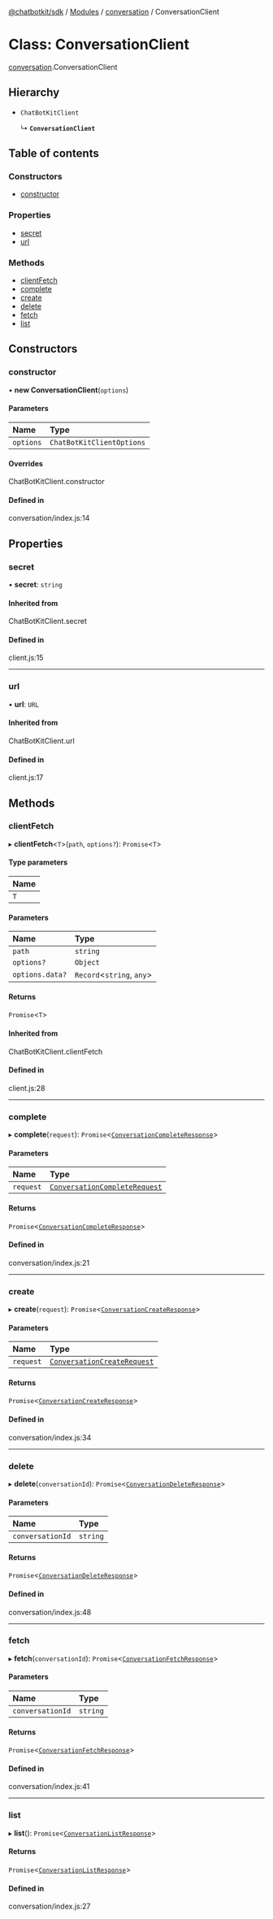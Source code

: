 [@chatbotkit/sdk](../README.md) / [Modules](../modules.md) / [conversation](../modules/conversation.md) / ConversationClient

# Class: ConversationClient

[conversation](../modules/conversation.md).ConversationClient

## Hierarchy

- `ChatBotKitClient`

  ↳ **`ConversationClient`**

## Table of contents

### Constructors

- [constructor](conversation.ConversationClient.md#constructor)

### Properties

- [secret](conversation.ConversationClient.md#secret)
- [url](conversation.ConversationClient.md#url)

### Methods

- [clientFetch](conversation.ConversationClient.md#clientfetch)
- [complete](conversation.ConversationClient.md#complete)
- [create](conversation.ConversationClient.md#create)
- [delete](conversation.ConversationClient.md#delete)
- [fetch](conversation.ConversationClient.md#fetch)
- [list](conversation.ConversationClient.md#list)

## Constructors

### constructor

• **new ConversationClient**(`options`)

#### Parameters

| Name | Type |
| :------ | :------ |
| `options` | `ChatBotKitClientOptions` |

#### Overrides

ChatBotKitClient.constructor

#### Defined in

conversation/index.js:14

## Properties

### secret

• **secret**: `string`

#### Inherited from

ChatBotKitClient.secret

#### Defined in

client.js:15

___

### url

• **url**: `URL`

#### Inherited from

ChatBotKitClient.url

#### Defined in

client.js:17

## Methods

### clientFetch

▸ **clientFetch**<`T`\>(`path`, `options?`): `Promise`<`T`\>

#### Type parameters

| Name |
| :------ |
| `T` |

#### Parameters

| Name | Type |
| :------ | :------ |
| `path` | `string` |
| `options?` | `Object` |
| `options.data?` | `Record`<`string`, `any`\> |

#### Returns

`Promise`<`T`\>

#### Inherited from

ChatBotKitClient.clientFetch

#### Defined in

client.js:28

___

### complete

▸ **complete**(`request`): `Promise`<[`ConversationCompleteResponse`](../modules/conversation_lib.md#conversationcompleteresponse)\>

#### Parameters

| Name | Type |
| :------ | :------ |
| `request` | [`ConversationCompleteRequest`](../modules/conversation_lib.md#conversationcompleterequest) |

#### Returns

`Promise`<[`ConversationCompleteResponse`](../modules/conversation_lib.md#conversationcompleteresponse)\>

#### Defined in

conversation/index.js:21

___

### create

▸ **create**(`request`): `Promise`<[`ConversationCreateResponse`](../modules/conversation_lib.md#conversationcreateresponse)\>

#### Parameters

| Name | Type |
| :------ | :------ |
| `request` | [`ConversationCreateRequest`](../modules/conversation_lib.md#conversationcreaterequest) |

#### Returns

`Promise`<[`ConversationCreateResponse`](../modules/conversation_lib.md#conversationcreateresponse)\>

#### Defined in

conversation/index.js:34

___

### delete

▸ **delete**(`conversationId`): `Promise`<[`ConversationDeleteResponse`](../modules/conversation_lib.md#conversationdeleteresponse)\>

#### Parameters

| Name | Type |
| :------ | :------ |
| `conversationId` | `string` |

#### Returns

`Promise`<[`ConversationDeleteResponse`](../modules/conversation_lib.md#conversationdeleteresponse)\>

#### Defined in

conversation/index.js:48

___

### fetch

▸ **fetch**(`conversationId`): `Promise`<[`ConversationFetchResponse`](../modules/conversation_lib.md#conversationfetchresponse)\>

#### Parameters

| Name | Type |
| :------ | :------ |
| `conversationId` | `string` |

#### Returns

`Promise`<[`ConversationFetchResponse`](../modules/conversation_lib.md#conversationfetchresponse)\>

#### Defined in

conversation/index.js:41

___

### list

▸ **list**(): `Promise`<[`ConversationListResponse`](../modules/conversation_lib.md#conversationlistresponse)\>

#### Returns

`Promise`<[`ConversationListResponse`](../modules/conversation_lib.md#conversationlistresponse)\>

#### Defined in

conversation/index.js:27
